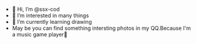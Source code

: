 - 👋 Hi, I’m @ssx-cod
- 👀 I’m interested in many things
- 🌱 I’m currently learning drawing
- May be you can find something intersting photos in my QQ.Because I'm a music game player👀
